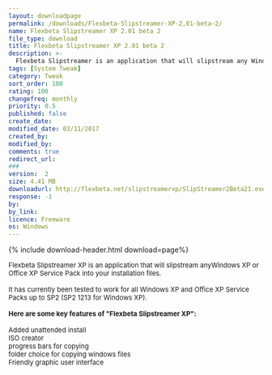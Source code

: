 ```yaml
---
layout: downloadpage
permalink: /downloads/Flexbeta-Slipstreamer-XP-2,01-beta-2/
name: Flexbeta Slipstreamer XP 2.01 beta 2
file_type: download
title: Flexbeta Slipstreamer XP 2.01 beta 2
description: >-
  Flexbeta Slipstreamer is an application that will slipstream any Windows XP or Office XP SP into your installation files
tags: [System Tweak]
category: Tweak
sort_order: 100
rating: 100
changefreq: monthly
priority: 0.5
published: false
create_date: 
modified_date: 03/11/2017
created_by: 
modified_by: 
comments: true
redirect_url: 
### 
version:  2
size: 4.41 MB
downloadurl: http://flexbeta.net/slipstreamerxp/SlipStreamer2Beta21.exe
response: -1
by: 
by_link: 
licence: Freeware
os: Windows
---
```


{% include download-header.html download=page%}

<p style="fix-download-text !important">
<p><font size="2">Flexbeta Slipstreamer XP is an application that will slipstream anyWindows XP or Office XP Service Pack into your installation files. <br />
<br />
It has currently been tested to work for all Windows XP and Office XP Service Packs up to SP2 (SP2 1213 for Windows XP).<br />
<br />
<span><strong>Here are some key features of "Flexbeta Slipstreamer XP":</strong></span><br />
<br />
Added unattended install <br />
ISO creator <br />
progress bars for copying <br />
folder choice for copying windows files <br />
Friendly graphic user interface</font></p></p>
